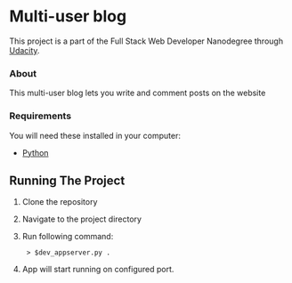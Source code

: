 # Multi-user blog

This project is a part of the Full Stack Web Developer Nanodegree through [Udacity](https://www.udacity.com/course/full-stack-web-developer-nanodegree--nd004).

### About
This multi-user blog lets you write and comment posts on the website

### Requirements

You will need these installed in your computer:

* [Python](https://www.python.org/downloads/)

## Running The Project

1. Clone the repository

2. Navigate to the project directory

3. Run following command:

        > $dev_appserver.py .

4. App will start running on configured port.
